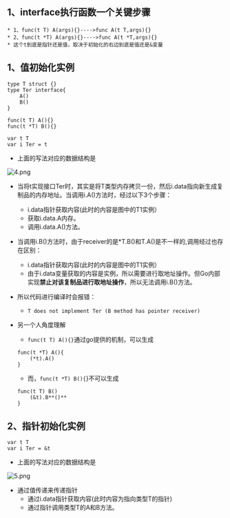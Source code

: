 ## 1、interface执行函数一个关键步骤
    * 1、func(t T) A(args){}---->func A(t T,args){}
    * 2、func(t *T) A(args){}---->func A(t *T,args){}
    * 这个t到底是指针还是值，取决于初始化的右边到底是值还是&变量
## 1、值初始化实例
```
type T struct {}
type Ter interface{
    A()
    B()
}
 
func(t T) A(){}
func(t *T) B(){}
 
var t T
var i Ter = t
```
* 上面的写法对应的数据结构是

![4.png](https://p1-juejin.byteimg.com/tos-cn-i-k3u1fbpfcp/b42cbe28c4164f1c998373d7f0a97b8f~tplv-k3u1fbpfcp-watermark.image?)
* 当将t实现接口Ter时，其实是将T类型内存拷贝一份，然后i.data指向新生成复制品的内存地址。当调用i.A()方法时，经过以下3个步骤：
    * i.data指针获取内容(此时的内容是图中的T1实例）
    * 获取i.data.A内存。
    * 调用i.data.A()方法。

* 当调用i.B()方法时，由于receiver的是*T.B()和T.A()是不一样的,调用经过也存在区别：
    * i.data指针获取内容(此时的内容是图中的T1实例）
    * 由于i.data变量获取的内容是实例，所以需要进行取地址操作。但Go内部实现**禁止对该复制品进行取地址操作**，所以无法调用i.B()方法。
* 所以代码进行编译时会报错：
    * `T does not implement Ter (B method has pointer receiver)`
* 另一个人角度理解
    * `func(t T) A(){}`通过go提供的机制，可以生成
    
    ```
    func(t *T) A(){
        (*t).A()
    }
    ```
    * 而，`func(t *T) B(){`}不可以生成
    
    ```
    func(t T) B()
        (&t).B**()**
    }
    ```

## 2、指针初始化实例
```
var t T
var i Ter = &t
```
* 上面的写法对应的数据结构是


![5.png](https://p1-juejin.byteimg.com/tos-cn-i-k3u1fbpfcp/39ac2e390ada43679b15fffb5ee5db4d~tplv-k3u1fbpfcp-watermark.image?)
* 通过值传递来传递指针
    * 通过i.data指针获取内容(此时内容为指向类型T的指针)
    * 通过指针调用类型T的A和B方法。



